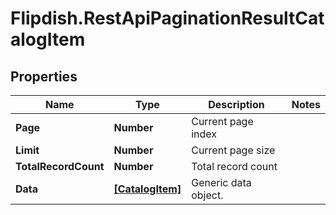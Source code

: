 # Flipdish.RestApiPaginationResultCatalogItem

## Properties
Name | Type | Description | Notes
------------ | ------------- | ------------- | -------------
**Page** | **Number** | Current page index | 
**Limit** | **Number** | Current page size | 
**TotalRecordCount** | **Number** | Total record count | 
**Data** | [**[CatalogItem]**](CatalogItem.md) | Generic data object. | 


